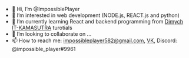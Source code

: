 - 👋 Hi, I’m @ImpossiblePlayer
- 👀 I’m interested in web development (NODE.js, REACT.js and python)
- 🌱 I’m currently learning React and backend programming from [Dimych IT-KAMASUTRA](https://www.youtube.com/c/ITKAMASUTRA) turotials
- 💞️ I’m looking to collaborate on ...
- 📫 How to reach me: impossibleplayer582@gmail.com, [VK](https://vk.com/impossible_player1337), Discord: @impossible_player#9961
